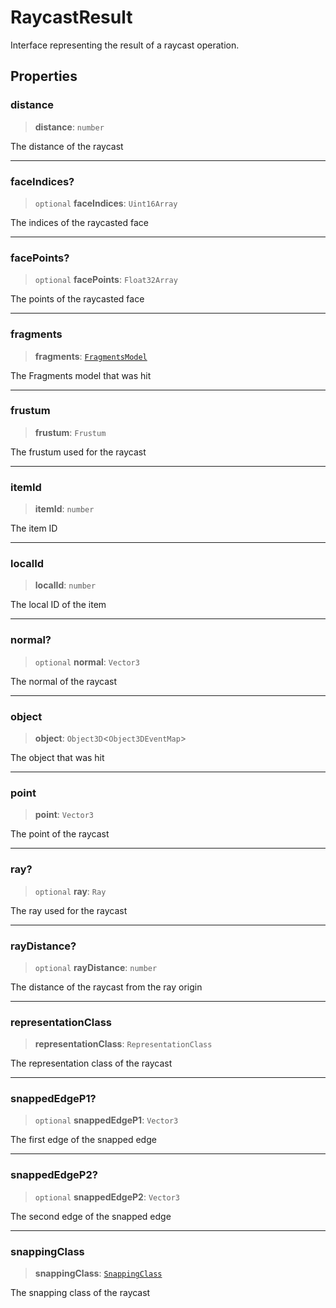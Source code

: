 # RaycastResult

Interface representing the result of a raycast operation.

## Properties

### distance

> **distance**: `number`

The distance of the raycast

***

### faceIndices?

> `optional` **faceIndices**: `Uint16Array`

The indices of the raycasted face

***

### facePoints?

> `optional` **facePoints**: `Float32Array`

The points of the raycasted face

***

### fragments

> **fragments**: [`FragmentsModel`](../classes/FragmentsModel.md)

The Fragments model that was hit

***

### frustum

> **frustum**: `Frustum`

The frustum used for the raycast

***

### itemId

> **itemId**: `number`

The item ID

***

### localId

> **localId**: `number`

The local ID of the item

***

### normal?

> `optional` **normal**: `Vector3`

The normal of the raycast

***

### object

> **object**: `Object3D`\<`Object3DEventMap`\>

The object that was hit

***

### point

> **point**: `Vector3`

The point of the raycast

***

### ray?

> `optional` **ray**: `Ray`

The ray used for the raycast

***

### rayDistance?

> `optional` **rayDistance**: `number`

The distance of the raycast from the ray origin

***

### representationClass

> **representationClass**: `RepresentationClass`

The representation class of the raycast

***

### snappedEdgeP1?

> `optional` **snappedEdgeP1**: `Vector3`

The first edge of the snapped edge

***

### snappedEdgeP2?

> `optional` **snappedEdgeP2**: `Vector3`

The second edge of the snapped edge

***

### snappingClass

> **snappingClass**: [`SnappingClass`](../enumerations/SnappingClass.md)

The snapping class of the raycast
